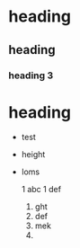 # heading 
## heading
### heading 3
# heading
- test
- height
- loms
  

   1 abc
   1 def
   1. ght
   1. def
   1. mek
   2. 